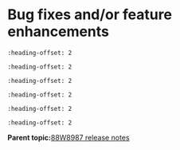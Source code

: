 # Bug fixes and/or feature enhancements


```{include} ../topics/firmware_version_from_169121p641_to_169121p82.md
:heading-offset: 2
```

```{include} ../topics/firmware_version_from_169121p82_to_169121p916.md
:heading-offset: 2
```

```{include} ../topics/firmware_version_from_169121p916_to_169121p124.md
:heading-offset: 2
```

```{include} ../topics/firmware_version_from_169121p124_to_169121p133.md
:heading-offset: 2
```

```{include} ../topics/firmware_version_from_16_91_21_p133_to_16_91_21_p142_5.md
:heading-offset: 2
```

```{include} ../topics/firmware_version_from_16_91_21_p142_5_to_16_91_21_p149_2.md
:heading-offset: 2
```

**Parent topic:**[88W8987 release notes](../topics/88w8987-release-notes.md)

